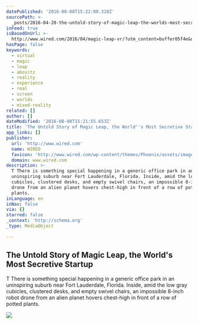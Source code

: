 ```yaml
---
datePublished: '2016-08-08T15:22:00.310Z'
sourcePath: >-
  _posts/2016-04-20-the-untold-story-of-magic-leap-the-worlds-most-secretive-s.md
inFeed: true
isBasedOnUrl: >-
  http://www.wired.com/2016/04/magic-leap-vr/?utm_content=buffer05f4e&utm_medium=social&utm_source=twitter.com&utm_campaign=buffer
hasPage: false
keywords:
  - virtual
  - magic
  - leap
  - abovitz
  - reality
  - experience
  - real
  - screen
  - worlds
  - mixed-reality
related: []
author: []
dateModified: '2016-08-08T15:21:55.653Z'
title: 'The Untold Story of Magic Leap, the World''s Most Secretive Startup'
app_links: []
publisher:
  url: 'http://www.wired.com'
  name: WIRED
  favicon: 'http://www.wired.com/wp-content/themes/Phoenix/assets/images/favicon.ico'
  domain: www.wired.com
description: >-
  T There is something special happening in a generic office park in an
  uninspiring suburb near Fort Lauderdale, Florida. Inside, amid the low gray
  cubicles, clustered desks, and empty swivel chairs, an impossible 8-inch robot
  drone from an alien planet hovers chest-high in front of a row of potted
  plants.
inLanguage: en
inNav: false
via: {}
starred: false
_context: 'http://schema.org'
_type: MediaObject

---
```

<article style=""><h1>The Untold Story of Magic Leap, the World's Most Secretive Startup</h1><p>T There is something special happening in a generic office park in an uninspiring suburb near Fort Lauderdale, Florida. Inside, amid the low gray cubicles, clustered desks, and empty swivel chairs, an impossible 8-inch robot drone from an alien planet hovers chest-high in front of a row of potted plants.</p><img src="http://www.wired.com/wp-content/uploads/2016/04/ff_magic_leap-ultralight_beam.jpg" /></article>